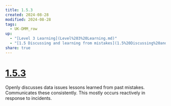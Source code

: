 ```yaml
---
title: 1.5.3
created: 2024-08-28
modified: 2024-08-28
tags:
  - UK-DMM_row
up:
  - "[Level 3 Learning](Level%203%20Learning.md)"
  - "[1.5 Discussing and learning from mistakes](1.5%20Discussing%20and%20learning%20from%20mistakes.md)"
share: true
---
```

# [1.5.3](1.5.3.md)

Openly discusses data issues lessons learned from past mistakes. Communicates these consistently. This mostly occurs reactively in response to incidents.
